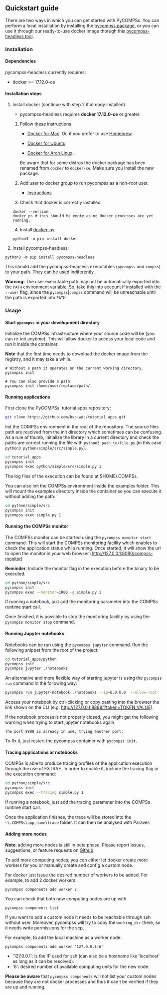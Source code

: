 ## Quickstart guide

There are two ways in which you can get started with PyCOMPSs.
You can perform a local installation by installing the [pycompss package](https://pypi.org/project/pycompss/),
or you can use it through our ready-to-use docker image thorugh this [pycompss-headless tool](#Installation).

### Installation

#### Dependencies

pycompss-headless currently requires:

* docker >= 17.12.0-ce

#### Installation steps

1. Install docker (continue with step 2 if already installed)
    * pycompss-headless requires  **docker 17.12.0-ce** or greater.

    1. Follow these instructions

        - [Docker for Mac](https://store.docker.com/editions/community/docker-ce-desktop-mac). Or, if you prefer to use [Homebrew](https://brew.sh/).

        - [Docker for Ubuntu](https://docs.docker.com/install/linux/docker-ce/ubuntu/#install-docker-ce-1).

        - [Docker for Arch Linux](https://wiki.archlinux.org/index.php/Docker#Installation).

        Be aware that for some distros the docker package has been renamed from `docker` to `docker-ce`. Make sure you install the new package.

    2. Add user to docker group to run pycompss as a non-root user.

        - [Instructions](https://docs.docker.com/install/linux/linux-postinstall/)

    3. Check that docker is correctly installed

    ```
    docker --version
    docker ps # this should be empty as no docker processes are yet running.
    ```
    4. Install [docker-py](https://docker-py.readthedocs.io/en/stable/)

    ```
    python3 -m pip install docker
    ```

2. Install pycompss-headless:

```
python3 -m pip install pycompss-headless
```

This should add the pycompss-headless executables (`pycompss` and `compss`) to your path. They can be used indiferently.

**Warning:** The user executable path may not be automatically exported into the `PATH` environment variable. So, take this into account if installed with the `--user` flag, since the `pycompss`|`compss` command will be unreachable until the path is exported into `PATH`.

### Usage

#### Start `pycompss` in your development directory

Initialize the COMPSs infrastructure where your source code will be (you can re-init anytime). This will allow docker to access your local code and run it inside the container.

**Note** that the first time needs to download the docker image from the registry, and it may take a while.
```
# Without a path it operates on the current working directory.
pycompss init

# You can also provide a path
pycompss init /home/user/replace/path/
```

#### Running applications

First clone the PyCOMPSs' tutorial apps repository:

```bash
git clone https://github.com/bsc-wdc/tutorial_apps.git
```

Init the COMPSs environment in the root of the repository.
The source files path are resolved from the init directory which sometimes can be confusing. As a rule of thumb, initialize the library in a current directory and check the paths are correct running the file with `python3 path_to/file.py` (in this case `python3 python/simple/src/simple.py`).

```bash
cd tutorial_apps
pycompss init
pycompss exec python/simple/src/simple.py 1
```

The log files of the execution can be found at $HOME/.COMPSs.

You can also init the COMPSs environment inside the examples folder. This will mount the examples directory inside the container so you can execute it without adding the path:
```bash
cd python/simple/src
pycompss init
pycompss exec simple.py 1
```

#### Running the COMPSs monitor

The COMPSs monitor can be started using the `pycompss monitor start` command.
This will start the COMPSs monitoring facility which enables to check the
application status while running.
Once started, it will show the url to open the monitor in your web browser (http://127.0.0.1:8080/compss-monitor)

**Reminder**: Include the monitor flag in the execution before the binary to be executed.
```bash
cd python/simple/src
pycompss init
pycompss exec --monitor=1000 -g simple.py 1
```
If running a notebook, just add the monitoring parameter into the COMPSs runtime start call.

Once finished, it is possible to stop the monitoring facility by using the
`pycompss monitor stop` command.


#### Running Jupyter notebooks

Notebooks can be run using the `pycompss jupyter` command. Run the
following snippet from the root of the project:

```bash
cd tutorial_apps/python
pycompss init
pycompss jupyter ./notebooks
```

An alternative and more flexible way of starting jupyter is using the
`pycompss run` command in the following way:

```bash
pycompss run jupyter-notebook ./notebooks --ip=0.0.0.0  --allow-root
```

Access your notebook by ctrl-clicking or copy pasting into the browser the link shown on the CLI (e.g. http://127.0.0.1:8888/?token=TOKEN_VALUE).

If the notebook process is not properly closed, you might get the following warning when trying to start jupyter notebooks again:

`The port 8888 is already in use, trying another port.`

To fix it, just restart the pycompss container with `pycompss init`.

#### Tracing applications or notebooks

COMPSs is able to produce tracing profiles of the application execution
through the use of EXTRAE.
In order to enable it, include the tracing flag in the execution command:

```bash
cd python/simple/src
pycompss init
pycompss exec --tracing simple.py 1
```
If running a notebook, just add the tracing parameter into the COMPSs runtime start call.

Once the application finishes, the trace will be stored into the `~\.COMPSs\app_name\trace` folder.
It can then be analysed with Paraver.

#### Adding more nodes

**Note**: adding more nodes is still in beta phase. Please report issues, suggestions, or feature requests on [Github](https://github.com/bsc-wdc/).

To add more computing nodes, you can either let docker create more workers for you or manually create and config a custom node.

For docker just issue the desired number of workers to be added. For example, to add 2 docker workers:
```
pycompss components add worker 2
```

You can check that both new computing nodes are up with:

```
pycompss components list
```

If you want to add a custom node it needs to be reachable through ssh without user. Moreover, pycompss will try to copy the `working_dir` there, so it needs write permissions for the scp.

For example, to add the local machine as a worker node:

```
pycompss components add worker '127.0.0.1:6'
```

* '127.0.0.1': is the IP used for ssh (can also be a hostname like 'localhost' as long as it can be resolved).
* '6': desired number of available computing units for the new node.

**Please be aware** that `pycompss components` will not list your custom nodes because they are not docker processes and thus it can't be verified if they are up and running.
